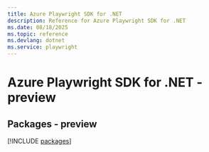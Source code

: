 ```yaml
---
title: Azure Playwright SDK for .NET
description: Reference for Azure Playwright SDK for .NET
ms.date: 08/18/2025
ms.topic: reference
ms.devlang: dotnet
ms.service: playwright
---
```

# Azure Playwright SDK for .NET - preview
## Packages - preview
[!INCLUDE [packages](playwright-index.md)]